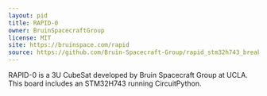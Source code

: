 ```yaml
---
layout: pid
title: RAPID-0
owner: BruinSpacecraftGroup
license: MIT
site: https://bruinspace.com/rapid
source: https://github.com/Bruin-Spacecraft-Group/rapid_stm32h743_breakout
---
```

RAPID-0 is a 3U CubeSat developed by Bruin Spacecraft Group at UCLA. This board includes an STM32H743 running CircuitPython.